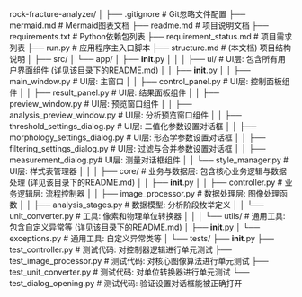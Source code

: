 rock-fracture-analyzer/
│
├── .gitignore              # Git忽略文件配置
├── mermaid.md              # Mermaid图表文档
├── readme.md               # 项目说明文档
├── requirements.txt        # Python依赖包列表
├── requirement_status.md   # 项目需求列表
├── run.py                  # 应用程序主入口脚本
├── structure.md            # (本文档) 项目结构说明
│
├── src/
│   └── app/
│       ├── __init__.py
│       │
│       ├── ui/                     # UI层: 包含所有用户界面组件 (详见该目录下的README.md)
│       │   ├── __init__.py
│       │   ├── main_window.py       # UI层: 主窗口
│       │   ├── control_panel.py     # UI层: 控制面板组件
│       │   ├── result_panel.py      # UI层: 结果面板组件
│       │   ├── preview_window.py    # UI层: 预览窗口组件
│       │   ├── analysis_preview_window.py # UI层: 分析预览窗口组件
│       │   ├── threshold_settings_dialog.py # UI层: 二值化参数设置对话框
│       │   ├── morphology_settings_dialog.py # UI层: 形态学参数设置对话框
│       │   ├── filtering_settings_dialog.py # UI层: 过滤与合并参数设置对话框
│       │   ├── measurement_dialog.py# UI层: 测量对话框组件
│       │   └── style_manager.py     # UI层: 样式表管理器
│       │
│       ├── core/                   # 业务与数据层: 包含核心业务逻辑与数据处理 (详见该目录下的README.md)
│       │   ├── __init__.py
│       │   ├── controller.py        # 业务逻辑层: 流程控制器
│       │   ├── image_processor.py   # 数据处理层: 图像处理函数
│       │   ├── analysis_stages.py   # 数据模型: 分析阶段枚举定义
│       │   └── unit_converter.py    # 工具: 像素和物理单位转换器
│       │
│       └── utils/                  # 通用工具: 包含自定义异常等 (详见该目录下的README.md)
│           ├── __init__.py
│           └── exceptions.py        # 通用工具: 自定义异常类等
│
└── tests/
    ├── __init__.py
    ├── test_controller.py          # 测试代码: 对控制器逻辑进行单元测试
    ├── test_image_processor.py     # 测试代码: 对核心图像算法进行单元测试
    ├── test_unit_converter.py      # 测试代码: 对单位转换器进行单元测试
    └── test_dialog_opening.py      # 测试代码: 验证设置对话框能被正确打开